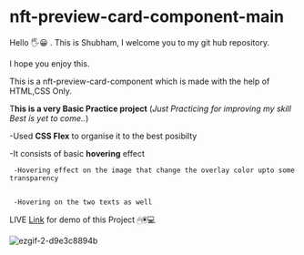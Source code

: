# nft-preview-card-component-main

Hello 🖐😀 .
This is Shubham, I welcome you to my git hub repository.

I hope you enjoy this.


 
This is a nft-preview-card-component which is made with the help of HTML,CSS Only.

T**his is a very Basic Practice project** (_Just  Practicing  for improving my skill  Best is yet to come.._) 


-Used **CSS Flex** to organise it to the best posibilty


-It consists of basic **hovering** effect

     -Hovering effect on the image that change the overlay color upto some transparency
     
     
     -Hovering on the two texts as well 
     
     

LIVE [Link](https://iamskedy.github.io/nft-preview-card-component-main/) for demo of this Project 
🖱🖲💻




![ezgif-2-d9e3c8894b](https://user-images.githubusercontent.com/95680495/158103482-9ef6b2f7-33d2-43d2-8d4a-bb3aec5492b3.gif)

